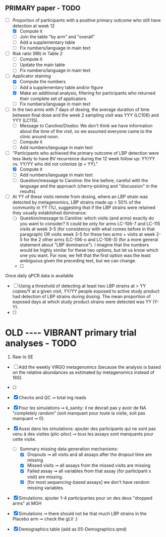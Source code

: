 ## PRIMARY paper - TODO

-   [ ] Proportion of participants with a positive primary outcome who still have detection at week 12
    -   [x] Compute it
    -   [ ] Join the table "by arm" and "overall"
    -   [ ] Add a supplementary table
    -   [ ] Fix numbers/language in main text
-   [ ] Risk ratio (RR) in Table 2
    -   [ ] Compute it
    -   [ ] Update the main table
    -   [ ] Fix numbers/language in main text
-   [ ] Applicator staining
    -   [x] Compute the numbers
    -   [ ] Add a supplementary table and/or figure
    -   [x] Make an additional analysis, filtering for participants who returned their complete set of applicators
    -   [ ] Fix numbers/language in main text
-   [ ] In the two arms with 7 days of dosing, the average duration of time between final dose and the week 2 sampling visit was YYY (LC106) and YYY (LC115).
    -   [ ] Message to Caroline/Disebo: We don't think we have information about the time of the visit, so we assumed everyone came to the clinic around noon.
    -   [ ] Compute it
    -   [ ] Add numbers/language in main text
-   [ ] "Participants who achieved the primary outcome of LBP detection were less likely to have BV recurrence during the 12 week follow up: YY/YY vs. YY/YY who did not colonize (p = YY)."
    -   [x] Compute it
    -   [ ] Add numbers/language in main text
    -   [ ] Question/message to Caroline: the line before, careful with the language and the approach (cherry-picking and "discussion" in the results).
-   [ ] At YY of these visits remote from dosing, where an LBP strain was detected by metagenomics, LBP strains made up \> 50% of the community in YY (%), suggesting that if the LBP strains were retained they usually established dominance.
    -   [ ] Question/message to Caroline: which visits (and arms) exactly do you want to consider? It could be only for arms LC-106-7 and LC-115 visits at week 3-5 (for consistency with what comes before in that paragraph) OR visits week 3-5 for these two arms + visits at week 2-5 for the 2 other arms (LC-106-o and LC-106-3) (for a more general statement about "LBP dominance"). I imagine that the numbers would be highly similar for these two options, but let us know which one you want. For now, we felt that the first option was the least ambiguous given the preceding text, but we can change.
    -   [ ]

Once daily qPCR data is available

-   [ ] Using a threshold of detecting at least two LBP strains at \> YY copies/Y at a given visit, YY/YY people exposed to active study product had detection of LBP strains during dosing. The mean proportion of exposed days at which study product strains were detected was YY (Y-Y).
-   [ ]

# OLD ---- VIBRANT primary trial analyses - TODO

1.  Raw to SE

-   [ ] Add the weekly VIRGO metagenomics (because the analysis is based on the relative abundances as estimated by metagenomics instead of 16S).

-   [ ]

-   [x] Checks and QC ➞ total mg reads

-   [x] Pour les simulations ➞ k_sanity: il ne devrait pas y avoir de NA "completely random" (soit manquant pour toute la visite, soit pas manquant ➞ 0).

-   [x] Aussi dans les simulations: ajouter des participants qui ne sont pas venu à des visites (plic-ploc) ➞ tous les assays sont manquants pour cette visite.

    -   [ ] Summary missing data generation mechanisms:
        -   [x] Dropouts ➞ all visits and all assays after the dropout time are missing
        -   [x] Missed visits ➞ all assays from the missed visits are missing
        -   [x] Failed assay ➞ all variables from that assay (for participant x visit) are missing.
        -   [x] [for most sequencing-based assays] we don't have random missing variables.

-   [x] Simulations: ajouter 1-4 participantes pour un des deux "dropped arms" at MGH

-   [x] Simulations ➞ there should not be that much LBP strains in the Placebo arm ➞ check the gLV :)

-   [x] Demographics table (add as 05-Demographics.qmd)
